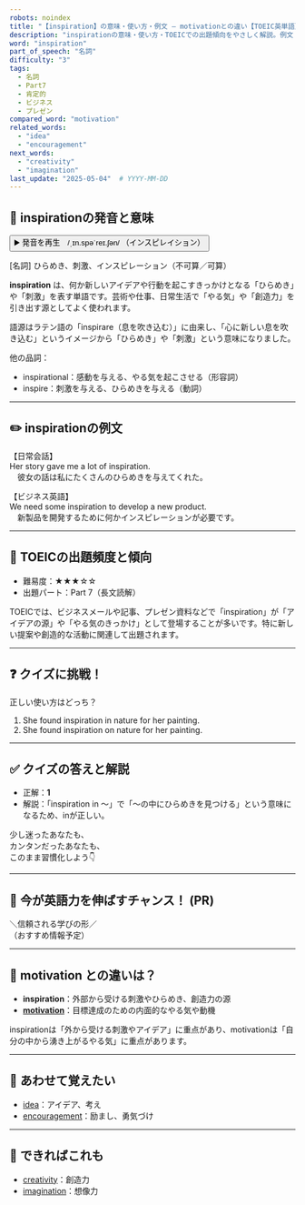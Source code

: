 ```yaml
---
robots: noindex
title: "【inspiration】の意味・使い方・例文 ― motivationとの違い【TOEIC英単語】"
description: "inspirationの意味・使い方・TOEICでの出題傾向をやさしく解説。例文・クイズ付きでmotivationとの違いもわかりやすく学べます。"
word: "inspiration"
part_of_speech: "名詞"
difficulty: "3"
tags:
  - 名詞
  - Part7
  - 肯定的
  - ビジネス
  - プレゼン
compared_word: "motivation"
related_words:
  - "idea"
  - "encouragement"
next_words:
  - "creativity"
  - "imagination"
last_update: "2025-05-04"  # YYYY-MM-DD
---
```


## 🔰 inspirationの発音と意味

<button class="play-audio" onclick="playTTS('inspiration')">
  <span class="play-audio-main">
    ▶️ 発音を再生　/ˌɪn.spəˈreɪ.ʃən/
  </span>
  <span class="play-audio-sub">
    （インスピレイション）
  </span>
</button>

[名詞] ひらめき、刺激、インスピレーション（不可算／可算）

**inspiration** は、何か新しいアイデアや行動を起こすきっかけとなる「ひらめき」や「刺激」を表す単語です。芸術や仕事、日常生活で「やる気」や「創造力」を引き出す源としてよく使われます。

語源はラテン語の「inspirare（息を吹き込む）」に由来し、「心に新しい息を吹き込む」というイメージから「ひらめき」や「刺激」という意味になりました。

他の品詞：  
- inspirational：感動を与える、やる気を起こさせる（形容詞）
- inspire：刺激を与える、ひらめきを与える（動詞）

---

## ✏️ inspirationの例文

【日常会話】  
Her story gave me a lot of inspiration.  
　彼女の話は私にたくさんのひらめきを与えてくれた。

【ビジネス英語】  
We need some inspiration to develop a new product.  
　新製品を開発するために何かインスピレーションが必要です。

---

## 🎯 TOEICの出題頻度と傾向

- 難易度：★★★☆☆
- 出題パート：Part 7（長文読解）

TOEICでは、ビジネスメールや記事、プレゼン資料などで「inspiration」が「アイデアの源」や「やる気のきっかけ」として登場することが多いです。特に新しい提案や創造的な活動に関連して出題されます。

---

## ❓ クイズに挑戦！

正しい使い方はどっち？

1. She found inspiration in nature for her painting.  
2. She found inspiration on nature for her painting.

---

## ✅ クイズの答えと解説

- 正解：**1**
- 解説：「inspiration in ～」で「～の中にひらめきを見つける」という意味になるため、inが正しい。

少し迷ったあなたも、  
カンタンだったあなたも、  
このまま習慣化しよう👇️

---

## 🚀 今が英語力を伸ばすチャンス！ (PR)

<div class="info-center">
＼信頼される学びの形／<br>  
（おすすめ情報予定）
</div>

---

## 🤔  motivation との違いは？

- **inspiration**：外部から受ける刺激やひらめき、創造力の源
- **[motivation](/motivation)**：目標達成のための内面的なやる気や動機

inspirationは「外から受ける刺激やアイデア」に重点があり、motivationは「自分の中から湧き上がるやる気」に重点があります。

---

## 🧩 あわせて覚えたい

- [idea](/idea)：アイデア、考え
- [encouragement](/encouragement)：励まし、勇気づけ

---

## 📖 できればこれも

- [creativity](/creativity)：創造力
- [imagination](/imagination)：想像力

<!-- cvid: aid29_bid44 -->
